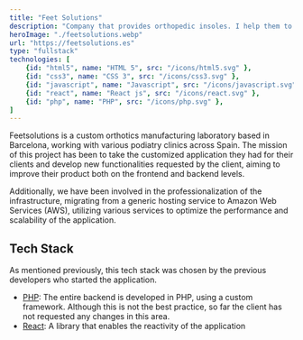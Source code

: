 ```yaml
---
title: "Feet Solutions"
description: "Company that provides orthopedic insoles. I help them to implement new functionalities."
heroImage: "./feetsolutions.webp"
url: "https://feetsolutions.es"
type: "fullstack"
technologies: [
	{id: "html5", name: "HTML 5", src: "/icons/html5.svg" },  
	{id: "css3", name: "CSS 3", src: "/icons/css3.svg" },  
	{id: "javascript", name: "Javascript", src: "/icons/javascript.svg" },  
	{id: "react", name: "React js", src: "/icons/react.svg" },  
	{id: "php", name: "PHP", src: "/icons/php.svg" },  
]
---
```


Feetsolutions is a custom orthotics manufacturing laboratory based in Barcelona, working with various podiatry clinics across Spain. The mission of this project has been to take the customized application they had for their clients and develop new functionalities requested by the client, aiming to improve their product both on the frontend and backend levels.

Additionally, we have been involved in the professionalization of the infrastructure, migrating from a generic hosting service to Amazon Web Services (AWS), utilizing various services to optimize the performance and scalability of the application.

## Tech Stack

As mentioned previously, this tech stack was chosen by the previous developers who started the application.

- [PHP](https://www.php.net/manual/en/intro-whatis.php): The entire backend is developed in PHP, using a custom framework. Although this is not the best practice, so far the client has not requested any changes in this area.
- [React](https://react.dev/): A library that enables the reactivity of the application
